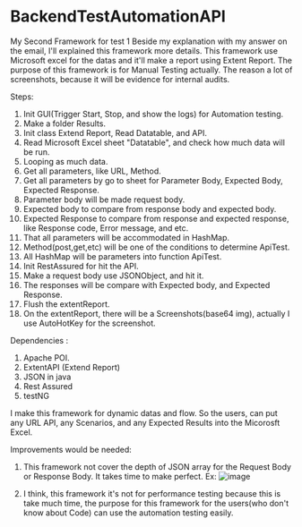 # BackendTestAutomationAPI
My Second Framework for test 1
Beside my explanation with my answer on the email, I'll explained this framework more details.
This framework use Microsoft excel for the datas and it'll make a report using Extent Report.
The purpose of this framework is for Manual Testing actually.
The reason a lot of screenshots, because it will be evidence for internal audits.

Steps:
1. Init GUI(Trigger Start, Stop, and show the logs) for Automation testing.
2. Make a folder Results.
3. Init class Extend Report, Read Datatable, and API.
4. Read Microsoft Excel sheet "Datatable", and check how much data will be run.
5. Looping as much data.
6. Get all parameters, like URL, Method.
7. Get all parameters by go to sheet for Parameter Body, Expected Body, Expected Response.
8. Parameter body will be made request body.
9. Expected body to compare from response body and expected body.
10. Expected Response to compare from response and expected response, like Response code, Error message, and etc.
11. That all parameters will be accommodated in HashMap.
12. Method(post,get,etc) will be one of the conditions to determine ApiTest.
13. All HashMap will be parameters into function ApiTest.
14. Init RestAssured for hit the API.
15. Make a request body use JSONObject, and hit it. 
16. The responses will be compare with Expected body, and Expected Response.
17. Flush the extentReport.
18. On the extentReport, there will be a Screenshots(base64 img), actually I use AutoHotKey for the screenshot. 

Dependencies : 
1. Apache POI.
2. ExtentAPI (Extend Report)
3. JSON in java
4. Rest Assured
5. testNG

I make this framework for dynamic datas and flow. 
So the users, can put any URL API, any Scenarios, and any Expected Results into the Micorosft Excel.

Improvements would be needed:
1. This framework not cover the depth of JSON array for the Request Body or Response Body. It takes time to make perfect.
   Ex: 
   ![image](https://user-images.githubusercontent.com/12596747/170889097-a68aeff7-7e0e-432e-8bd4-04ee5ac7cf34.png)

2. I think, this framework it's not for performance testing because this is take much time, the purpose for this framework for the users(who don't know about Code) can use the automation testing easily.
